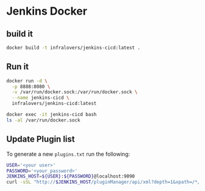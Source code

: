 # Jenkins Docker

## build it

```bash
docker build -t infralovers/jenkins-cicd:latest .
```

## Run it

```bash
docker run -d \
  -p 8888:8080 \
  -v /var/run/docker.sock:/var/run/docker.sock \
  --name jenkins-cicd \
  infralovers/jenkins-cicd:latest
```

```bash
docker exec -it jenkins-cicd bash
ls -al /var/run/docker.sock
```

## Update Plugin list

To generate a new `plugins.txt` run the following:

```bash
USER='<your user>'
PASSWORD='<your_password>'
JENKINS_HOST=${USER}:${PASSWORD}@localhost:9090
curl -sSL "http://$JENKINS_HOST/pluginManager/api/xml?depth=1&xpath=/*/*/shortName|/*/*/version&wrapper=plugins" | perl -pe 's/.*?<shortName>([\w-]+).*?<version>([^<]+)()(<\/\w+>)+/\1 \2\n/g'|sed 's/ /:/'
```